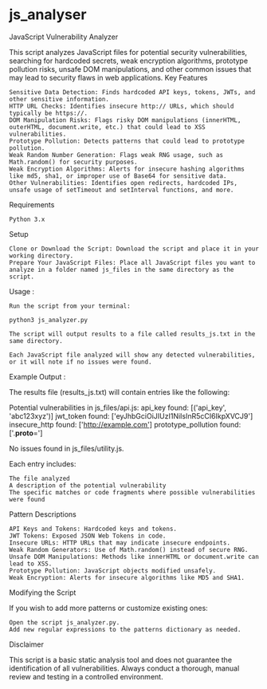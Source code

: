 # js_analyser
JavaScript Vulnerability Analyzer

This script analyzes JavaScript files for potential security vulnerabilities, searching for hardcoded secrets, weak encryption algorithms, prototype pollution risks, unsafe DOM manipulations, and other common issues that may lead to security flaws in web applications.
Key Features

    Sensitive Data Detection: Finds hardcoded API keys, tokens, JWTs, and other sensitive information.
    HTTP URL Checks: Identifies insecure http:// URLs, which should typically be https://.
    DOM Manipulation Risks: Flags risky DOM manipulations (innerHTML, outerHTML, document.write, etc.) that could lead to XSS vulnerabilities.
    Prototype Pollution: Detects patterns that could lead to prototype pollution.
    Weak Random Number Generation: Flags weak RNG usage, such as Math.random() for security purposes.
    Weak Encryption Algorithms: Alerts for insecure hashing algorithms like md5, sha1, or improper use of Base64 for sensitive data.
    Other Vulnerabilities: Identifies open redirects, hardcoded IPs, unsafe usage of setTimeout and setInterval functions, and more.

Requirements

    Python 3.x

Setup

    Clone or Download the Script: Download the script and place it in your working directory.
    Prepare Your JavaScript Files: Place all JavaScript files you want to analyze in a folder named js_files in the same directory as the script.

Usage :

    Run the script from your terminal:

    python3 js_analyzer.py

    The script will output results to a file called results_js.txt in the same directory.

    Each JavaScript file analyzed will show any detected vulnerabilities, or it will note if no issues were found.

Example Output :

The results file (results_js.txt) will contain entries like the following:

Potential vulnerabilities in js_files/api.js:
api_key found: [('api_key', 'abc123xyz')]
jwt_token found: ['eyJhbGciOiJIUzI1NiIsInR5cCI6IkpXVCJ9']
insecure_http found: ['http://example.com']
prototype_pollution found: ['.__proto__=']

No issues found in js_files/utility.js.

Each entry includes:

    The file analyzed
    A description of the potential vulnerability
    The specific matches or code fragments where possible vulnerabilities were found

Pattern Descriptions

    API Keys and Tokens: Hardcoded keys and tokens.
    JWT Tokens: Exposed JSON Web Tokens in code.
    Insecure URLs: HTTP URLs that may indicate insecure endpoints.
    Weak Random Generators: Use of Math.random() instead of secure RNG.
    Unsafe DOM Manipulations: Methods like innerHTML or document.write can lead to XSS.
    Prototype Pollution: JavaScript objects modified unsafely.
    Weak Encryption: Alerts for insecure algorithms like MD5 and SHA1.

Modifying the Script

If you wish to add more patterns or customize existing ones:

    Open the script js_analyzer.py.
    Add new regular expressions to the patterns dictionary as needed.

Disclaimer

This script is a basic static analysis tool and does not guarantee the identification of all vulnerabilities. Always conduct a thorough, manual review and testing in a controlled environment.
